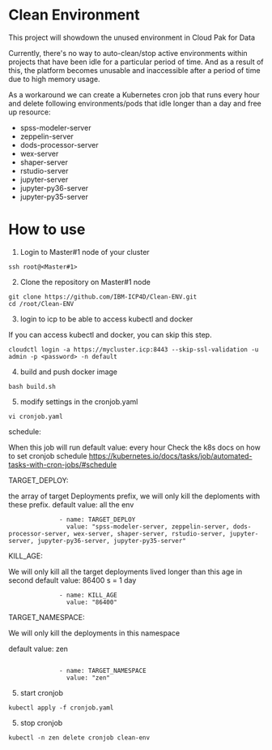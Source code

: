 # Clean Environment
This project will showdown the unused environment in Cloud Pak for Data

Currently, there's no way to auto-clean/stop active environments within projects that have been idle for a particular period of time. And as a result of this, the platform becomes unusable and inaccessible after a period of time due to high memory usage.
 
As a workaround we can create a Kubernetes cron job that runs every hour and delete following environments/pods that idle longer than a day and free up resource:
 
- spss-modeler-server 
- zeppelin-server 
- dods-processor-server 
- wex-server 
- shaper-server 
- rstudio-server 
- jupyter-server 
- jupyter-py36-server 
- jupyter-py35-server



# How to use

1. Login to Master#1 node of your cluster
```
ssh root@<Master#1>
```
2. Clone the repository on Master#1 node 
```
git clone https://github.com/IBM-ICP4D/Clean-ENV.git
cd /root/Clean-ENV
```
3. login to icp to be able to access kubectl and docker

If you can access kubectl and docker, you can skip this step.
```
cloudctl login -a https://mycluster.icp:8443 --skip-ssl-validation -u admin -p <password> -n default
```
4. build and push docker image
```
bash build.sh
```
5. modify settings in the cronjob.yaml
```
vi cronjob.yaml
```

schedule: 

When this job will run
default value: every hour
Check the k8s docs on how to set cronjob schedule
https://kubernetes.io/docs/tasks/job/automated-tasks-with-cron-jobs/#schedule

TARGET_DEPLOY: 

the array of target Deployments prefix, we will only kill the deploments with these prefix.
default value: all the env
```
              - name: TARGET_DEPLOY
                value: "spss-modeler-server, zeppelin-server, dods-processor-server, wex-server, shaper-server, rstudio-server, jupyter-server, jupyter-py36-server, jupyter-py35-server"
```


KILL_AGE: 

We will only kill all the target deployments lived longer than this age in second
default value: 86400 s = 1 day
```
              - name: KILL_AGE
                value: "86400"
```

TARGET_NAMESPACE:

We will only kill the deployments in this namespace

default value: zen

```

              - name: TARGET_NAMESPACE
                value: "zen"
```

5. start cronjob
```
kubectl apply -f cronjob.yaml
```

5. stop cronjob
```
kubectl -n zen delete cronjob clean-env
```
